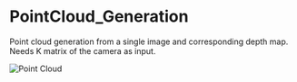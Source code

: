 # PointCloud_Generation

Point cloud generation from a single image and corresponding depth map.
Needs K matrix of the camera as input.

![Point Cloud](./pointcloud.png)
